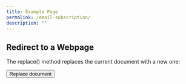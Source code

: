 ```yaml
---
title: Example Page
permalink: /email-subscription/
description: ""
---
```



<h2>Redirect to a Webpage</h2>
<p>The replace() method replaces the current document with a new one:</p>

<button>Replace document</button>




 